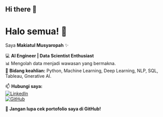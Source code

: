 ## Hi there 👋

<!--
**makiatulmsyr17/makiatulmsyr17** is a ✨ _special_ ✨ repository because its `README.md` (this file) appears on your GitHub profile.

Here are some ideas to get you started:

- 🔭 I’m currently working on ...
- 🌱 I’m currently learning ...
- 👯 I’m looking to collaborate on ...
- 🤔 I’m looking for help with ...
- 💬 Ask me about ...
- 📫 How to reach me: ...
- 😄 Pronouns: ...
- ⚡ Fun fact: ...
-->

# Halo semua! 👋  

Saya **Makiatul Musyaropah** ✨  

💻 **AI Engineer | Data Scientist Enthusiast**  
📊 Mengolah data menjadi wawasan yang bermakna.  
📌 **Bidang keahlian:** Python, Machine Learning, Deep Learning, NLP, SQL, Tableau, Gnerative AI.  

📫 **Hubungi saya:**  
[![LinkedIn](https://img.shields.io/badge/LinkedIn-MakiatulMusyaropah-blue?logo=linkedin)](https://www.linkedin.com/in/makiatulmusyaropah)  
[![GitHub](https://img.shields.io/badge/GitHub-MakiatulMusyaropah-black?logo=github)](https://github.com/makiatulmusyaropah)  

🚀 **Jangan lupa cek portofolio saya di GitHub!**  
